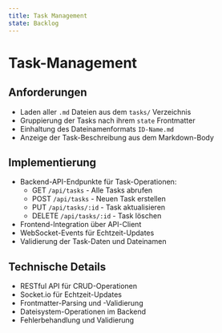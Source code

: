 ```yaml
---
title: Task Management
state: Backlog
---
```

# Task-Management

## Anforderungen

- Laden aller `.md` Dateien aus dem `tasks/` Verzeichnis
- Gruppierung der Tasks nach ihrem `state` Frontmatter
- Einhaltung des Dateinamenformats `ID-Name.md`
- Anzeige der Task-Beschreibung aus dem Markdown-Body

## Implementierung

- Backend-API-Endpunkte für Task-Operationen:
  - GET `/api/tasks` - Alle Tasks abrufen
  - POST `/api/tasks` - Neuen Task erstellen
  - PUT `/api/tasks/:id` - Task aktualisieren
  - DELETE `/api/tasks/:id` - Task löschen
- Frontend-Integration über API-Client
- WebSocket-Events für Echtzeit-Updates
- Validierung der Task-Daten und Dateinamen

## Technische Details

- RESTful API für CRUD-Operationen
- Socket.io für Echtzeit-Updates
- Frontmatter-Parsing und -Validierung
- Dateisystem-Operationen im Backend
- Fehlerbehandlung und Validierung 
